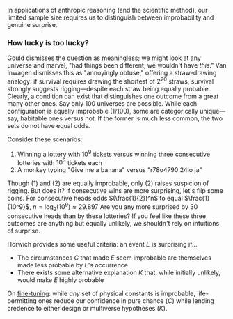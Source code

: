 In applications of anthropic reasoning (and the scientific method), our limited sample size requires us to distinguish between improbability and genuine surprise. 

### How lucky is too lucky?
Gould dismisses the question as meaningless; we might look at any universe and marvel, "had things been different, we wouldn't have *this*." Van Inwagen dismisses this as "annoyingly obtuse," offering a straw-drawing analogy: if survival requires drawing the shortest of $2^{20}$ straws, survival strongly suggests rigging—despite each straw being equally probable. Clearly, a condition can exist that distinguishes one outcome from a great many other ones. Say only 100 universes are possible. While each configuration is equally improbable (1/100), some are categorically unique—say, habitable ones versus not. If the former is much less common, the two sets do not have equal odds.

Consider these scenarios:
1. Winning a lottery with $10^9$ tickets versus winning three consecutive lotteries with $10^3$ tickets each
3. A monkey typing "Give me a banana" versus "r78o4790 24io ja"

Though (1) and (2) are equally improbable, only (2) raises suspicion of rigging. But does it? If consecutive wins are more surprising, let's flip some coins. For consecutive heads odds $(\frac{1}{2})^n$ to equal $\frac{1}{10^9}$, $n = \log_2(10^9) \approx 29.897$
Are you any more surprised by 30 consecutive heads than by these lotteries? If you feel like these three outcomes are anything but equally unlikely, we shouldn't rely on intuitions of surprise.

<!-- Similarly, while both monkey-typed sequences are vastly improbable, only the meaningful one suggests non-random causation. -->

Horwich provides some useful criteria: an event $E$ is surprising if...
- The circumstances $C$ that made $E$ seem improbable are themselves made less probable by $E$'s occurrence
- There exists some alternative explanation $K$ that, while initially unlikely, would make $E$ highly probable

On [fine-tuning](https://plato.stanford.edu/entries/fine-tuning/): while *any* set of physical constants is improbable, life-permitting ones reduce our confidence in pure chance ($C$) while lending credence to either design or multiverse hypotheses ($K$). 
